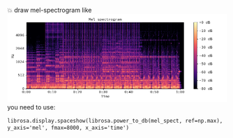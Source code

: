 :collision: draw mel-spectrogram like
![Spectrogram](spectrogram.png)
you need to use:

	librosa.display.spaceshow(librosa.power_to_db(mel_spect, ref=np.max), y_axis='mel', fmax=8000, x_axis='time')
